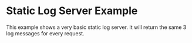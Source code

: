 # Static Log Server Example
This example shows a very basic static log server. It will return the same 3 log messages for every request.
